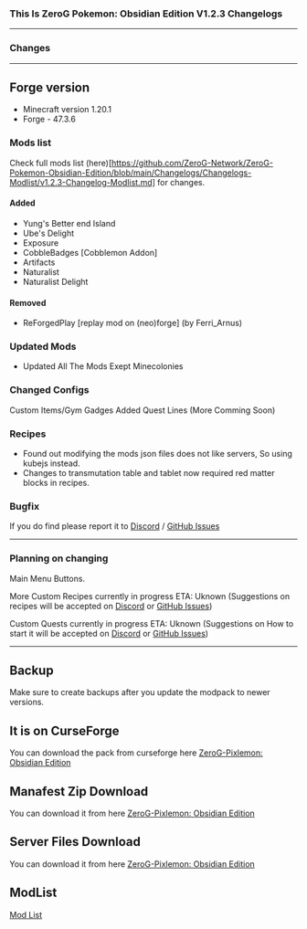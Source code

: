 ### This Is ZeroG Pokemon: Obsidian Edition V1.2.3 Changelogs

----

### Changes

----
## Forge version
- Minecraft version 1.20.1
- Forge - 47.3.6

### Mods list
Check full mods list (here)[https://github.com/ZeroG-Network/ZeroG-Pokemon-Obsidian-Edition/blob/main/Changelogs/Changelogs-Modlist/v1.2.3-Changelog-Modlist.md] for changes.
#### Added
- Yung's Better end Island
- Ube's Delight
- Exposure
- CobbleBadges [Cobblemon Addon]
- Artifacts
- Naturalist
- Naturalist Delight


#### Removed
- ReForgedPlay [replay mod on (neo)forge] (by Ferri_Arnus) 

### Updated Mods
- Updated All The Mods Exept Minecolonies

### Changed Configs
Custom Items/Gym Gadges
Added Quest Lines (More Comming Soon)

### Recipes
- Found out modifying the mods json files does not like servers, So using kubejs instead.
- Changes to transmutation table and tablet now required red matter blocks in recipes. 

### Bugfix

If you do find please report it to [Discord](https://discord.gg/aaXAX9z) / [GitHub Issues](https://github.com/ZeroG-Network/ZeroG-Pixelmon-Obsidian-Edition/issues)
 

---

### Planning on changing

Main Menu Buttons.

More Custom Recipes currently in progress ETA: Uknown (Suggestions on recipes will be accepted on [Discord](https://discord.gg/aaXAX9z) or [GitHub Issues](https://github.com/ZeroG-Network/ZeroG-Pixelmon-Obsidian-Edition/issues))

Custom Quests currently in progress ETA: Uknown (Suggestions on How to start it will be accepted on [Discord](https://discord.gg/aaXAX9z) or [GitHub Issues](https://github.com/ZeroG-Network/ZeroG-Pixelmon-Obsidian-Edition/issues))

_________________


## Backup
Make sure to create backups after you update the modpack to newer versions.


## It is on CurseForge
You can download the pack from curseforge here [ZeroG-Pixlemon: Obsidian Edition](https://www.curseforge.com/minecraft/modpacks/zerog-pixlemon-obsidian-edition)


## Manafest Zip Download
You can download it from here [ZeroG-Pixlemon: Obsidian Edition](https://github.com/ZeroG-Network/ZeroG-Pokemon-Obsidian-Edition/releases)

## Server Files Download
You can download it from here [ZeroG-Pixlemon: Obsidian Edition](https://github.com/ZeroG-Network/ZeroG-Pokemon-Obsidian-Edition/releases)

## ModList
[Mod List](https://github.com/ZeroG-Network/ZeroG-Pokemon-Obsidian-Edition/blob/main/Changelogs/Changelogs-Modlist/v1.2.3-Changelog-Modlist.md)